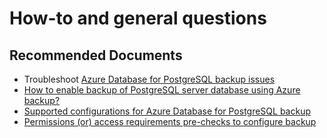 <properties
	pageTitle="Azure PostgreSQL backup"
	description="Azure PostgreSQL backup"
	service="microsoft.recoveryservices"
	resource="vaults"
	authors="kasparks"
	ms.author="kasparks"
	displayOrder=""
	selfHelpType="generic"
	supportTopicIds="32758317"
	resourceTags=""
	productPesIds="15207"
	articleId="ab3f3de0-c043-4b5b-b08c-fa37bbda14a6"
	cloudEnvironments="public, fairfax, usnat, ussec"
		ownershipId="StorageMediaEdge_Backup"
/>

# How-to and general questions

## **Recommended Documents**

- Troubleshoot [Azure Database for PostgreSQL backup issues](https://docs.microsoft.com/azure/backup/backup-azure-database-postgresql#troubleshooting)
- [How to enable backup of PostgreSQL server database using Azure backup?](https://docs.microsoft.com/azure/backup/backup-azure-database-postgresql)
- [Supported configurations for Azure Database for PostgreSQL backup](https://docs.microsoft.com/azure/backup/backup-azure-database-postgresql#support-matrix)
- [Permissions (or) access requirements pre-checks to configure backup](https://docs.microsoft.com/azure/backup/backup-azure-database-postgresql#prerequisite-permissions-for-configure-backup-and-restore)
